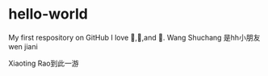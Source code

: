 # hello-world
My first respository on GitHub
I love  :tea:,:pizza:,and :dancer:.
Wang Shuchang 是hh小朋友
wen jiani

Xiaoting Rao到此一游
